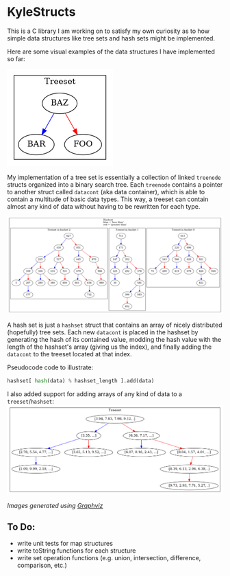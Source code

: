 # KyleStructs
This is a C library I am working on to satisfy my own curiosity as to how simple data structures like tree sets and hash sets might be implemented.

Here are some visual examples of the data structures I have implemented so far:

![Treeset](/samples/treeset.png)

My implementation of a tree set is essentially a collection of linked `treenode` structs organized into a binary search tree. Each `treenode` contains a pointer to another struct called `datacont` (aka data container), which is able to contain a multitude of basic data types. This way, a treeset can contain almost any kind of data without having to be rewritten for each type.

![Hashset](/samples/hashset.png)

A hash set is just a `hashset` struct that contains an array of nicely distributed (hopefully) tree sets. Each new `datacont` is placed in the hashset by generating the hash of its contained value, modding the hash value with the length of the hashset's array (giving us the index), and finally adding the `datacont` to the treeset located at that index.

Pseudocode code to illustrate:

```python
hashset[ hash(data) % hashset_length ].add(data)
```

I also added support for adding arrays of any kind of data to a `treeset`/`hashset`:
![Treeset List](/samples/treeset_list.png)

_Images generated using [Graphviz](https://www.graphviz.org/)_

## To Do:
- write unit tests for map structures
- write toString functions for each structure
- write set operation functions (e.g. union, intersection, difference, comparison, etc.)
